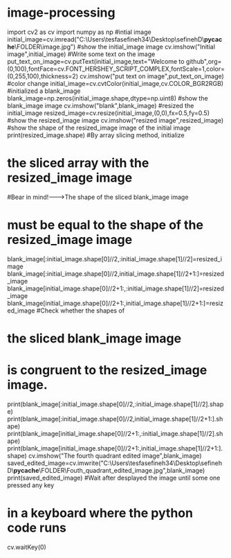 # image-processing
import  cv2 as cv
import numpy as np
#intial image
initial_image=cv.imread("C:\\Users\\tesfasefineh34\\Desktop\\sefinehD\\__pycache__\\FOLDER\\image.jpg")
#show the initial_image image
cv.imshow("Initial image",initial_image)
#Write some text on the image
put_text_on_image=cv.putText(initial_image,text="Welcome to github",org=(0,100),fontFace=cv.FONT_HERSHEY_SCRIPT_COMPLEX,fontScale=1,color=(0,255,100),thickness=2)
cv.imshow("put text on image",put_text_on_image)
#color change
initial_image=cv.cvtColor(initial_image,cv.COLOR_BGR2RGB)
#initialized a blank_image
blank_image=np.zeros(initial_image.shape,dtype=np.uint8)
#show the blank_image image
cv.imshow("blank",blank_image)
#resized the initial_image
resized_image=cv.resize(initial_image,(0,0),fx=0.5,fy=0.5)
#show the resized_image image
cv.imshow("resized image",resized_image)
#show the shape of the resized_image image of the initial image
print(resized_image.shape)
#By array slicing method, initialize 
# the sliced array with the resized_image image
#Bear in mind!--->The shape of the sliced blank_image image 
# must be equal to the shape of the resized_image image
blank_image[:initial_image.shape[0]//2,:initial_image.shape[1]//2]=resized_image
blank_image[:initial_image.shape[0]//2,initial_image.shape[1]//2+1:]=resized_image
blank_image[initial_image.shape[0]//2+1:,:initial_image.shape[1]//2]=resized_image
blank_image[initial_image.shape[0]//2+1:,initial_image.shape[1]//2+1:]=resized_image
#Check whether the shapes of 
# the sliced blank_image image 
# is congruent to the resized_image image.
print(blank_image[:initial_image.shape[0]//2,:initial_image.shape[1]//2].shape)
print(blank_image[:initial_image.shape[0]//2,initial_image.shape[1]//2+1:].shape)
print(blank_image[initial_image.shape[0]//2+1:,:initial_image.shape[1]//2].shape)
print(blank_image[initial_image.shape[0]//2+1:,initial_image.shape[1]//2+1:].shape)
cv.imshow("The fourth quadrant edited image",blank_image)
saved_edited_image=cv.imwrite("C:\\Users\\tesfasefineh34\\Desktop\\sefinehD\\__pycache__\\FOLDER\\Fouth_quadrant_edited_image.jpg",blank_image)
print(saved_edited_image)
#Wait after desplayed the image until some one pressed any key 
# in a keyboard where the python code runs
cv.waitKey(0)
